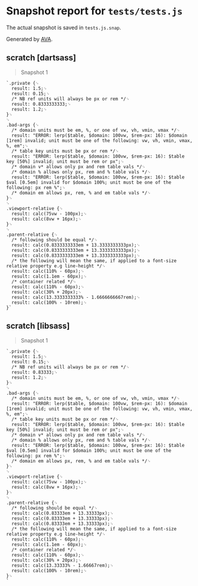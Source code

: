# Snapshot report for `tests/tests.js`

The actual snapshot is saved in `tests.js.snap`.

Generated by [AVA](https://ava.li).

## scratch [dartsass]

> Snapshot 1

    `.private {␊
      result: 1.5;␊
      result: 0.15;␊
      /* NB ref units will always be px or rem */␊
      result: 0.8333333333;␊
      result: 1.2;␊
    }␊
    ␊
    .bad-args {␊
      /* domain units must be em, %, or one of vw, vh, vmin, vmax */␊
      result: "ERROR: lerp($table, $domain: 100vw, $rem-px: 16): $domain [1rem] invalid; unit must be one of the following: vw, vh, vmin, vmax, %, em";␊
      /* table key units must be px or rem */␊
      result: "ERROR: lerp($table, $domain: 100vw, $rem-px: 16): $table key [50%] invalid; unit must be rem or px";␊
      /* domain v* allows only px and rem table vals */␊
      /* domain % allows only px, rem and % table vals */␊
      result: "ERROR: lerp($table, $domain: 100vw, $rem-px: 16): $table $val [0.5em] invalid for $domain 100%; unit must be one of the following: px rem %";␊
      /* domain em allows px, rem, % and em table vals */␊
    }␊
    ␊
    .viewport-relative {␊
      result: calc(75vw - 100px);␊
      result: calc(8vw + 16px);␊
    }␊
    ␊
    .parent-relative {␊
      /* following should be equal */␊
      result: calc(0.8333333333em + 13.3333333333px);␊
      result: calc(0.8333333333em + 13.3333333333px);␊
      result: calc(0.8333333333em + 13.3333333333px);␊
      /* the following will mean the same, if applied to a font-size relative property e.g line-height */␊
      result: calc(110% - 60px);␊
      result: calc(1.1em - 60px);␊
      /* container related */␊
      result: calc(110% - 60px);␊
      result: calc(30% + 20px);␊
      result: calc(13.3333333333% - 1.6666666667rem);␊
      result: calc(100% - 10rem);␊
    }`

## scratch [libsass]

> Snapshot 1

    `.private {␊
      result: 1.5;␊
      result: 0.15;␊
      /* NB ref units will always be px or rem */␊
      result: 0.83333;␊
      result: 1.2;␊
    }␊
    ␊
    .bad-args {␊
      /* domain units must be em, %, or one of vw, vh, vmin, vmax */␊
      result: "ERROR: lerp($table, $domain: 100vw, $rem-px: 16): $domain [1rem] invalid; unit must be one of the following: vw, vh, vmin, vmax, %, em";␊
      /* table key units must be px or rem */␊
      result: "ERROR: lerp($table, $domain: 100vw, $rem-px: 16): $table key [50%] invalid; unit must be rem or px";␊
      /* domain v* allows only px and rem table vals */␊
      /* domain % allows only px, rem and % table vals */␊
      result: "ERROR: lerp($table, $domain: 100vw, $rem-px: 16): $table $val [0.5em] invalid for $domain 100%; unit must be one of the following: px rem %";␊
      /* domain em allows px, rem, % and em table vals */␊
    }␊
    ␊
    .viewport-relative {␊
      result: calc(75vw - 100px);␊
      result: calc(8vw + 16px);␊
    }␊
    ␊
    .parent-relative {␊
      /* following should be equal */␊
      result: calc(0.83333em + 13.33333px);␊
      result: calc(0.83333em + 13.33333px);␊
      result: calc(0.83333em + 13.33333px);␊
      /* the following will mean the same, if applied to a font-size relative property e.g line-height */␊
      result: calc(110% - 60px);␊
      result: calc(1.1em - 60px);␊
      /* container related */␊
      result: calc(110% - 60px);␊
      result: calc(30% + 20px);␊
      result: calc(13.33333% - 1.66667rem);␊
      result: calc(100% - 10rem);␊
    }␊
    `
